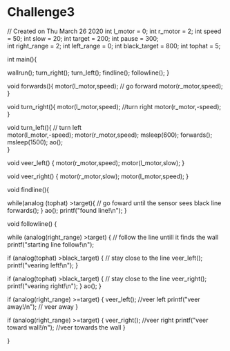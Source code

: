 # Challenge3
// Created on Thu March 26 2020
int l_motor = 0;
int r_motor = 2;
int speed = 50; 
int slow = 20;
int target = 200;
int pause = 300;	
int right_range = 2;
int left_range = 0;
int black_target = 800;
int tophat = 5;
	
int main(){	
	
wallrun();
turn_right();
turn_left();
findline();
followline();
}

void forwards(){
   motor(l_motor,speed); // go forward 
   motor(r_motor,speed);
}

void turn_right(){
   motor(l_motor,speed); //turn right
   motor(r_motor,-speed);
}

void turn_left(){ // turn left   
 motor(l_motor,-speed);
 motor(r_motor,speed);
 msleep(600);
 forwards();
 msleep(1500);
 ao();   
}


void veer_left() {
	motor(r_motor,speed);
	motor(l_motor,slow);
}

void veer_right() {
	motor(r_motor,slow);
	motor(l_motor,speed);
}

void findline(){
	
while(analog (tophat) >target){ // go foward until the sensor sees black line 
   forwards();
   }
   ao(); 
   printf("found line!\n"); 
}

void followline() {

while (analog(right_range) >target) { // follow the line untill it finds the wall
     printf("starting line follow!\n");

   if (analog(tophat) >black_target) { // stay close to the line
     veer_left();
     printf("vearing left!\n");
     }
  
   if (analog(tophat) >black_target) { // stay close to the line
     veer_right();
     printf("vearing right!\n");
     }
     ao();
}
    

 if (analog(right_range) >=target) { 
        veer_left(); //veer left 
        printf("veer away!/n"); // veer away 
         }

  if (analog(right_range) >=target) {
        veer_right(); //veer right
        printf("veer toward wall!/n"); //veer towards the wall
  }
 
}
